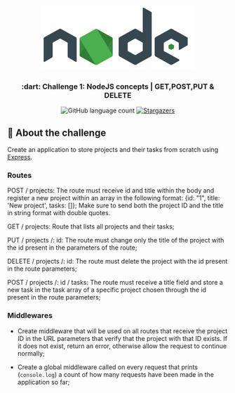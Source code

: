 <h1 align="center">
    <img alt="NodeJS" src="https://github.com/bivarz/NodeJs-Application/blob/master/node-js-png-6.png" width="350px" />
</h1>
<h3 align="center">
  :dart: Challenge 1: NodeJS concepts | GET,POST,PUT & DELETE
</h3>
<p align="center">
  <img alt="GitHub language count" src="https://img.shields.io/github/languages/count/rocketseat/bootcamp-gostack-desafio-01?color=%2304D361">
  
  <a href="https://github.com/Rocketseat/bootcamp-gostack-desafio-01/stargazers">
    <img alt="Stargazers" src="https://img.shields.io/github/stars/rocketseat/bootcamp-gostack-desafio-01?style=social">
  </a>
</p>

## :rocket: About the challenge

Create an application to store projects and their tasks from scratch using [Express](https://expressjs.com/pt-br/).

### Routes

POST / projects: The route must receive id and title within the body and register a new project within an array in the following format: {id: "1", title: 'New project', tasks: []}; Make sure to send both the project ID and the title in string format with double quotes.

GET / projects: Route that lists all projects and their tasks;

PUT / projects /: id: The route must change only the title of the project with the id present in the parameters of the route;

DELETE / projects /: id: The route must delete the project with the id present in the route parameters;

POST / projects /: id / tasks: The route must receive a title field and store a new task in the task array of a specific project chosen through the id present in the route parameters;


### Middlewares

- Create middleware that will be used on all routes that receive the project ID in the URL parameters that verify that the project with that ID exists. If it does not exist, return an error, otherwise allow the request to continue normally;

- Create a global middleware called on every request that prints (`console.log`) a count of how many requests have been made in the application so far;


